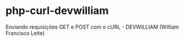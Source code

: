 # php-curl-devwilliam
Enviando requisições GET e POST com o cURL - DEVWILLIAM (William Francisco Leite)
